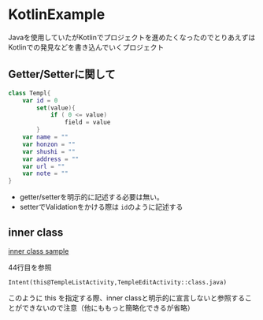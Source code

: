 # KotlinExample

Javaを使用していたがKotlinでプロジェクトを進めたくなったのでとりあえずはKotlinでの発見などを書き込んでいくプロジェクト

## Getter/Setterに関して

```kt
class Templ{
    var id = 0
        set(value){
            if ( 0 <= value)
                field = value
        }
    var name = ""
    var honzon = ""
    var shushi = ""
    var address = ""
    var url = ""
    var note = ""
}
```

- getter/setterを明示的に記述する必要は無い。
- setterでValidationをかける際は `id`のように記述する


## inner class

[inner class sample](https://github.com/ArakiTakaki/AndroidKotlinExample/blob/master/app/src/main/java/kotorin70455/saigoku/an25/hal/local/saigokukotlin70455/TempleListActivity.kt#L38)

44行目を参照

`Intent(this@TempleListActivity,TempleEditActivity::class.java)`

このように this を指定する際、inner classと明示的に宣言しないと参照することができないので注意（他にももっと簡略化できるが省略）


